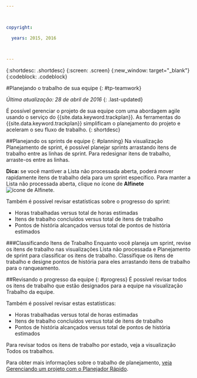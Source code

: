 ```yaml
---

 

copyright:

  years: 2015, 2016

 

---
```


{:shortdesc: .shortdesc}
{:screen: .screen}
{:new_window: target="_blank"}
{:codeblock: .codeblock}

#Planejando o trabalho de sua equipe {: #tp-teamwork}  

*Última atualização: 28 de abril de 2016*
{: .last-updated}

É possível gerenciar o projeto de sua equipe com uma abordagem agile usando o serviço do {{site.data.keyword.trackplan}}. As ferramentas do
{{site.data.keyword.trackplan}} simplificam o planejamento do projeto e aceleram o seu fluxo de trabalho.
{: shortdesc}

##Planejando os sprints de equipe {: #planning}
Na visualização Planejamento de sprint, é possível planejar sprints arrastando itens de trabalho entre as linhas de sprint. Para redesignar itens de trabalho,
arraste-os entre as linhas.  

**Dica:** se você mantiver a Lista não processada aberta, poderá mover rapidamente itens de trabalho dela para um sprint específico. Para
manter a Lista não processada aberta, clique no ícone de **Alfinete** <img  class="inline" src="./images/pin.gif" alt="ícone de Alfinete">.

Também é possível revisar estatísticas sobre o progresso do sprint:
- Horas trabalhadas versus total de horas estimadas
- Itens de trabalho concluídos versus total de itens de trabalho
- Pontos de história alcançados versus total de pontos de história estimados

###Classificando Itens de Trabalho
Enquanto você planeja um sprint, revise os itens de trabalho nas visualizações Lista não processada e Planejamento de sprint para classificar os itens de
trabalho. Classifique os itens de trabalho e designe pontos de história para eles arrastando itens de trabalho para o ranqueamento.

##Revisando o progresso da equipe {: #progress}
É possível revisar todos os itens de trabalho que estão designados para a equipe na visualização Trabalho da equipe.

Também é possível revisar estas estatísticas:
- Horas trabalhadas versus total de horas estimadas
- Itens de trabalho concluídos versus total de itens de trabalho
- Pontos de história alcançados versus total de pontos de história estimados

Para revisar todos os itens de trabalho por estado, veja a visualização Todos os trabalhos.

Para obter mais informações sobre o trabalho de planejamento,
[veja
Gerenciando um projeto com o Planejador Rápido](http://www.ibm.com/support/knowledgecenter/SSYMRC_6.0.1/com.ibm.team.concert.tutorial.doc/topics/tut_quick_planner_lesson.html).
